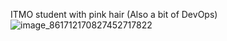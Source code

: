 ITMO student with pink hair
(Also a bit of DevOps)
![image_861712170827452717822](https://user-images.githubusercontent.com/64036217/132940734-cf8db67c-ca2e-43a8-a267-fec0904f5038.gif)

